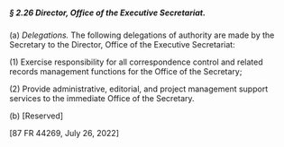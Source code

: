 ##### § 2.26 Director, Office of the Executive Secretariat. #####

(a) *Delegations.* The following delegations of authority are made by the Secretary to the Director, Office of the Executive Secretariat:

(1) Exercise responsibility for all correspondence control and related records management functions for the Office of the Secretary;

(2) Provide administrative, editorial, and project management support services to the immediate Office of the Secretary.

(b) [Reserved]

[87 FR 44269, July 26, 2022]